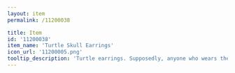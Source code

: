 ```yaml
---
layout: item
permalink: /11200038

title: Item
id: '11200038'
item_name: 'Turtle Skull Earrings'
icon_url: '11200005.png'
tooltip_description: 'Turtle earrings. Supposedly, anyone who wears these will live forever.'
---
```


